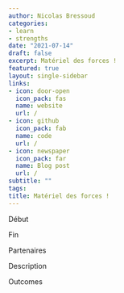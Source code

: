 ```yaml
---
author: Nicolas Bressoud
categories:
- learn
- strengths
date: "2021-07-14"
draft: false
excerpt: Matériel des forces !
featured: true
layout: single-sidebar
links:
- icon: door-open
  icon_pack: fas
  name: website
  url: /
- icon: github
  icon_pack: fab
  name: code
  url: /
- icon: newspaper
  icon_pack: far
  name: Blog post
  url: /
subtitle: ""
tags:
title: Matériel des forces !
---
```


Début

Fin

Partenaires

Description

Outcomes



